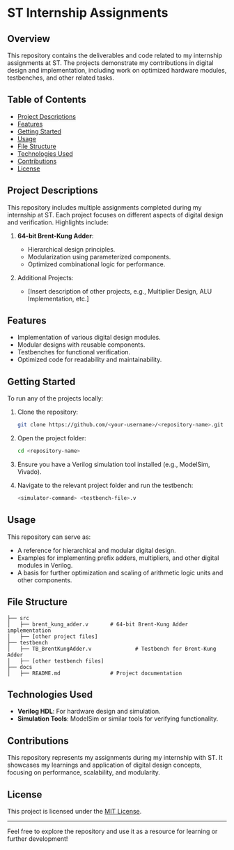 # ST Internship Assignments

## Overview
This repository contains the deliverables and code related to my internship assignments at ST. The projects demonstrate my contributions in digital design and implementation, including work on optimized hardware modules, testbenches, and other related tasks.

## Table of Contents
- [Project Descriptions](#project-descriptions)
- [Features](#features)
- [Getting Started](#getting-started)
- [Usage](#usage)
- [File Structure](#file-structure)
- [Technologies Used](#technologies-used)
- [Contributions](#contributions)
- [License](#license)

## Project Descriptions
This repository includes multiple assignments completed during my internship at ST. Each project focuses on different aspects of digital design and verification. Highlights include:

1. **64-bit Brent-Kung Adder**:
   - Hierarchical design principles.
   - Modularization using parameterized components.
   - Optimized combinational logic for performance.

2. Additional Projects:
   - [Insert description of other projects, e.g., Multiplier Design, ALU Implementation, etc.]

## Features
- Implementation of various digital design modules.
- Modular designs with reusable components.
- Testbenches for functional verification.
- Optimized code for readability and maintainability.

## Getting Started
To run any of the projects locally:

1. Clone the repository:
   ```bash
   git clone https://github.com/<your-username>/<repository-name>.git
   ```

2. Open the project folder:
   ```bash
   cd <repository-name>
   ```

3. Ensure you have a Verilog simulation tool installed (e.g., ModelSim, Vivado).

4. Navigate to the relevant project folder and run the testbench:
   ```bash
   <simulator-command> <testbench-file>.v
   ```

## Usage
This repository can serve as:
- A reference for hierarchical and modular digital design.
- Examples for implementing prefix adders, multipliers, and other digital modules in Verilog.
- A basis for further optimization and scaling of arithmetic logic units and other components.

## File Structure
```
├── src
│   ├── brent_kung_adder.v       # 64-bit Brent-Kung Adder implementation
│   ├── [other project files]
├── testbench
│   ├── TB_BrentKungAdder.v              # Testbench for Brent-Kung Adder
│   ├── [other testbench files]
├── docs
│   ├── README.md                # Project documentation
```

## Technologies Used
- **Verilog HDL**: For hardware design and simulation.
- **Simulation Tools**: ModelSim or similar tools for verifying functionality.

## Contributions
This repository represents my assignments during my internship with ST. It showcases my learnings and application of digital design concepts, focusing on performance, scalability, and modularity.

## License
This project is licensed under the [MIT License](LICENSE).

---

Feel free to explore the repository and use it as a resource for learning or further development!

